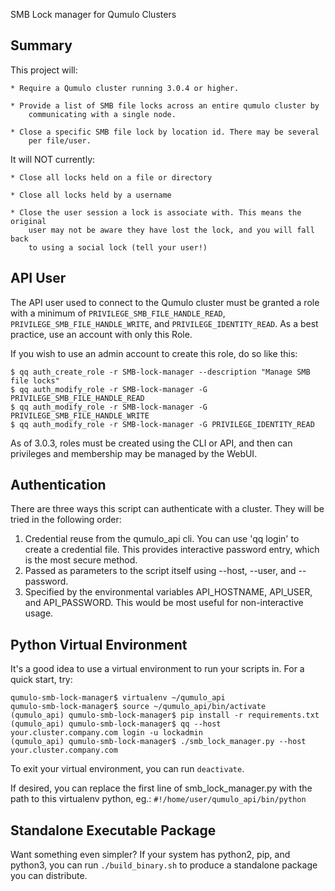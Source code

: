 
SMB Lock manager for Qumulo Clusters 

Summary
-------------------------
This project will:

    * Require a Qumulo cluster running 3.0.4 or higher. 

    * Provide a list of SMB file locks across an entire qumulo cluster by
        communicating with a single node. 
    
    * Close a specific SMB file lock by location id. There may be several
        per file/user.

It will NOT currently:

    * Close all locks held on a file or directory
    
    * Close all locks held by a username
    
    * Close the user session a lock is associate with. This means the original
        user may not be aware they have lost the lock, and you will fall back
        to using a social lock (tell your user!)


API User
--------------------------

The API user used to connect to the Qumulo cluster must be granted a role with a
minimum of `PRIVILEGE_SMB_FILE_HANDLE_READ`, `PRIVILEGE_SMB_FILE_HANDLE_WRITE`, and 
`PRIVILEGE_IDENTITY_READ`. As a best practice, use an account with only this Role.

If you wish to use an admin account to create this role, do so like this:

```
$ qq auth_create_role -r SMB-lock-manager --description "Manage SMB file locks"
$ qq auth_modify_role -r SMB-lock-manager -G PRIVILEGE_SMB_FILE_HANDLE_READ
$ qq auth_modify_role -r SMB-lock-manager -G PRIVILEGE_SMB_FILE_HANDLE_WRITE
$ qq auth_modify_role -r SMB-lock-manager -G PRIVILEGE_IDENTITY_READ
```

As of 3.0.3, roles must be created using the CLI or API, and then can
privileges and membership may be managed by the WebUI. 


Authentication
--------------------------

There are three ways this script can authenticate with a cluster. They will be
tried in the following order:

1) Credential reuse from the qumulo_api cli. You can use 'qq login' to create
    a credential file. This provides interactive password entry, which is
    the most secure method.
2) Passed as parameters to the script itself using --host, --user, and
    --password.
3) Specified by the environmental variables API_HOSTNAME, API_USER, and
    API_PASSWORD. This would be most useful for non-interactive usage.


Python Virtual Environment
--------------------------

It's a good idea to use a virtual environment to run your scripts in. For a
quick start, try:

```
qumulo-smb-lock-manager$ virtualenv ~/qumulo_api
qumulo-smb-lock-manager$ source ~/qumulo_api/bin/activate
(qumulo_api) qumulo-smb-lock-manager$ pip install -r requirements.txt 
(qumulo_api) qumulo-smb-lock-manager$ qq --host your.cluster.company.com login -u lockadmin
(qumulo_api) qumulo-smb-lock-manager$ ./smb_lock_manager.py --host your.cluster.company.com
```

To exit your virtual environment, you can run `deactivate`.

If desired, you can replace the first line of smb_lock_manager.py with the
path to this virtualenv python, eg.:
`#!/home/user/qumulo_api/bin/python`


Standalone Executable Package
--------------------------

Want something even simpler? If your system has python2, pip, and python3,
you can run `./build_binary.sh` to produce a standalone package you can
distribute.

